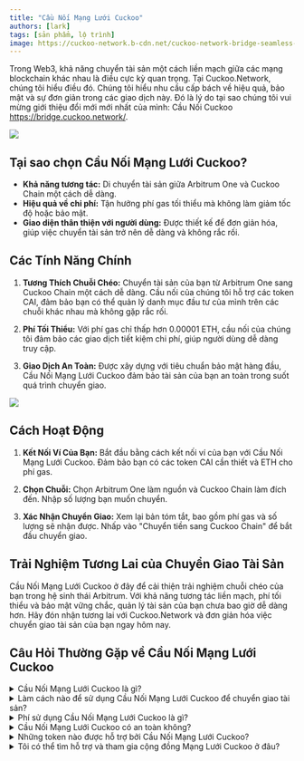 ```yaml
---
title: "Cầu Nối Mạng Lưới Cuckoo"
authors: [lark]
tags: [sản phẩm, lộ trình]
image: https://cuckoo-network.b-cdn.net/cuckoo-network-bridge-seamless-asset-transfers.webp
---
```


Trong Web3, khả năng chuyển tài sản một cách liền mạch giữa các mạng blockchain khác nhau là điều cực kỳ quan trọng. Tại Cuckoo.Network, chúng tôi hiểu điều đó. Chúng tôi hiểu nhu cầu cấp bách về hiệu quả, bảo mật và sự đơn giản trong các giao dịch này. Đó là lý do tại sao chúng tôi vui mừng giới thiệu đổi mới mới nhất của mình: Cầu Nối Cuckoo https://bridge.cuckoo.network/.

![](https://cuckoo-network.b-cdn.net/cuckoo-network-bridge-seamless-asset-transfers.webp)

## Tại sao chọn Cầu Nối Mạng Lưới Cuckoo?

- **Khả năng tương tác:** Di chuyển tài sản giữa Arbitrum One và Cuckoo Chain một cách dễ dàng.
- **Hiệu quả về chi phí:** Tận hưởng phí gas tối thiểu mà không làm giảm tốc độ hoặc bảo mật.
- **Giao diện thân thiện với người dùng:** Được thiết kế để đơn giản hóa, giúp việc chuyển tài sản trở nên dễ dàng và không rắc rối.

## Các Tính Năng Chính

1. **Tương Thích Chuỗi Chéo:** Chuyển tài sản của bạn từ Arbitrum One sang Cuckoo Chain một cách dễ dàng. Cầu nối của chúng tôi hỗ trợ các token CAI, đảm bảo bạn có thể quản lý danh mục đầu tư của mình trên các chuỗi khác nhau mà không gặp rắc rối.

2. **Phí Tối Thiểu:** Với phí gas chỉ thấp hơn 0.00001 ETH, cầu nối của chúng tôi đảm bảo các giao dịch tiết kiệm chi phí, giúp người dùng dễ dàng truy cập.

3. **Giao Dịch An Toàn:** Được xây dựng với tiêu chuẩn bảo mật hàng đầu, Cầu Nối Mạng Lưới Cuckoo đảm bảo tài sản của bạn an toàn trong suốt quá trình chuyển giao.

[![](https://cuckoo-network.b-cdn.net/cuckoo-bridge-screenshot.webp)](https://bridge.cuckoo.network/)

## Cách Hoạt Động

1. **Kết Nối Ví Của Bạn:** Bắt đầu bằng cách kết nối ví của bạn với Cầu Nối Mạng Lưới Cuckoo. Đảm bảo bạn có các token CAI cần thiết và ETH cho phí gas.

2. **Chọn Chuỗi:** Chọn Arbitrum One làm nguồn và Cuckoo Chain làm đích đến. Nhập số lượng bạn muốn chuyển.

3. **Xác Nhận Chuyển Giao:** Xem lại bản tóm tắt, bao gồm phí gas và số lượng sẽ nhận được. Nhấp vào "Chuyển tiền sang Cuckoo Chain" để bắt đầu chuyển giao.

## Trải Nghiệm Tương Lai của Chuyển Giao Tài Sản

Cầu Nối Mạng Lưới Cuckoo ở đây để cải thiện trải nghiệm chuỗi chéo của bạn trong hệ sinh thái Arbitrum. Với khả năng tương tác liền mạch, phí tối thiểu và bảo mật vững chắc, quản lý tài sản của bạn chưa bao giờ dễ dàng hơn. Hãy đón nhận tương lai với Cuckoo.Network và đơn giản hóa việc chuyển giao tài sản của bạn ngay hôm nay.

## Câu Hỏi Thường Gặp về Cầu Nối Mạng Lưới Cuckoo

<details class="p-4 bg-white rounded-lg shadow hover:bg-gray-50 focus:outline-none focus:ring-2 focus:ring-blue-500">
  <summary class="cursor-pointer text-xl font-semibold">
    Cầu Nối Mạng Lưới Cuckoo là gì?
  </summary>
  <p class="mt-2">
    Cầu Nối Mạng Lưới Cuckoo là một công cụ cho phép người dùng chuyển tài sản một cách liền mạch giữa các mạng blockchain khác nhau, cụ thể là từ Arbitrum One sang Cuckoo Chain. Nó cung cấp giao diện thân thiện với người dùng, phí gas tối thiểu và bảo mật vững chắc để đảm bảo các giao dịch mượt mà và an toàn.
  </p>
</details>
<details class="p-4 bg-white rounded-lg shadow hover:bg-gray-50 focus:outline-none focus:ring-2 focus:ring-blue-500">
  <summary class="cursor-pointer text-xl font-semibold">
    Làm cách nào để sử dụng Cầu Nối Mạng Lưới Cuckoo để chuyển giao tài sản?
  </summary>
  <p class="mt-2">
    Để chuyển tài sản sử dụng Cầu Nối Mạng Lưới Cuckoo, hãy thực hiện các bước sau:
  </p>
  <ol>
    <li>Kết nối ví của bạn với Cầu Nối Mạng Lưới Cuckoo.</li>
    <li>Đảm bảo bạn có các token CAI và ETH cho phí gas.</li>
    <li>Chọn Arbitrum One làm chuỗi nguồn và Cuckoo Chain làm đích đến.</li>
    <li>Nhập số lượng bạn muốn chuyển.</li>
    <li>Xem lại bản tóm tắt chuyển giao và xác nhận giao dịch.</li>
  </ol>
</details>

<details class="p-4 bg-white rounded-lg shadow hover:bg-gray-50 focus:outline-none focus:ring-2 focus:ring-blue-500">
  <summary class="cursor-pointer text-xl font-semibold">
    Phí sử dụng Cầu Nối Mạng Lưới Cuckoo là gì?
  </summary>
  <p class="mt-2">
    Cầu Nối Mạng Lưới Cuckoo được thiết kế để tiết kiệm chi phí, với phí gas thấp hơn 0.00001 ETH. Điều này đảm bảo rằng người dùng có thể chuyển tài sản mà không phát sinh chi phí đáng kể.
  </p>
</details>

<details class="p-4 bg-white rounded-lg shadow hover:bg-gray-50 focus:outline-none focus:ring-2 focus:ring-blue-500">
  <summary class="cursor-pointer text-xl font-semibold">
    Cầu Nối Mạng Lưới Cuckoo có an toàn không?
  </summary>
  <p class="mt-2">
    Có, Cầu Nối Mạng Lưới Cuckoo được xây dựng với tiêu chuẩn bảo mật hàng đầu để đảm bảo tài sản của bạn an toàn trong suốt quá trình chuyển giao. Nền tảng này sử dụng các biện pháp bảo mật mạnh mẽ để bảo vệ tài sản và dữ liệu của người dùng.
  </p>
</details>

<details class="p-4 bg-white rounded-lg shadow hover:bg-gray-50 focus:outline-none focus:ring-2 focus:ring-blue-500">
  <summary class="cursor-pointer text-xl font-semibold">
    Những token nào được hỗ trợ bởi Cầu Nối Mạng Lưới Cuckoo?
  </summary>
  <p class="mt-2">
    Hiện tại, Cầu Nối Mạng Lưới Cuckoo hỗ trợ các token CAI.
  </p>
</details>

<details class="p-4 bg-white rounded-lg shadow hover:bg-gray-50 focus:outline-none focus:ring-2 focus:ring-blue-500">
  <summary class="cursor-pointer text-xl font-semibold">
    Tôi có thể tìm hỗ trợ và tham gia cộng đồng Mạng Lưới Cuckoo ở đâu?
  </summary>
  <p class="mt-2">
    Để biết thêm thông tin, vui lòng truy cập trang web của chúng tôi https://bridge.cuckoo.network/ hoặc tham gia cộng đồng sôi động của chúng tôi trên [Discord](https://cuckoo.network/dc), [Telegram](https://cuckoo.network/tg), và [X / Twitter](https://cuckoo.network/x). Hãy cùng nhau vượt qua khoảng cách trong thế giới Web3 + AI.
  </p>
</details>
